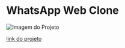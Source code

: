 # WhatsApp Web Clone 

![Imagem do Projeto](./img/projetoFundoClaro.PNG)

[link do projeto](https://leaobia.github.io/whatsApp-senai-1-2023/ds2t/bianca_pereira_le%C3%A3o/#)



